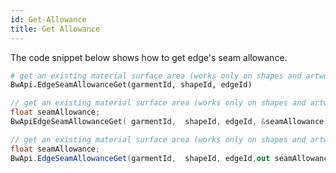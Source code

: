 ```yaml
---
id: Get-Allowance
title: Get Allowance
---
```

The code snippet below shows how to get edge's seam allowance. <br/>
<!--DOCUSAURUS_CODE_TABS-->

<!--Python-->
```python
# get an existing material surface area (works only on shapes and artworks)
BwApi.EdgeSeamAllowanceGet(garmentId, shapeId, edgeId)
```
<!--C++-->
```cpp
// get an existing material surface area (works only on shapes and artworks)
float seamAllowance;
BwApiEdgeSeamAllowanceGet( garmentId,  shapeId, edgeId, &seamAllowance);
```
<!--C#-->
```csharp
// get an existing material surface area (works only on shapes and artworks)
float seamAllowance;
BwApi.EdgeSeamAllowanceGet(garmentId,  shapeId, edgeId,out seamAllowance);
```
<!--END_DOCUSAURUS_CODE_TABS-->
<br/>



